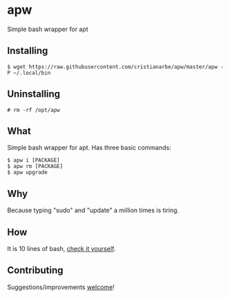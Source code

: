 # apw

Simple bash wrapper for apt

## Installing

```
$ wget https://raw.githubusercontent.com/cristianarbe/apw/master/apw -P ~/.local/bin
```

## Uninstalling

```
# rm -rf /opt/apw
```

## What

Simple bash wrapper for apt. Has three basic commands:

```
$ apw i [PACKAGE]
$ apw rm [PACKAGE]
$ apw upgrade
```

## Why

Because typing "sudo" and "update" a million times is tiring.

## How

It is 10 lines of bash, [check it yourself](https://github.com/cristianarbe/apw/blob/master/apw).


## Contributing

Suggestions/improvements
[welcome](https://github.com/cristianarbe/apw/issues)!
